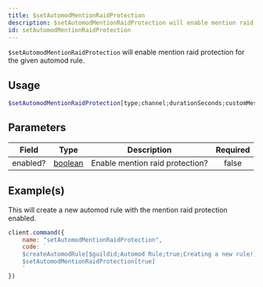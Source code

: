 ```yaml
---
title: $setAutomodMentionRaidProtection
description: $setAutomodMentionRaidProtection will enable mention raid protection for the given automod rule.
id: setAutomodMentionRaidProtection
---
```


`$setAutomodMentionRaidProtection` will enable mention raid protection for the given automod rule.

## Usage

```php
$setAutomodMentionRaidProtection[type;channel;durationSeconds;customMessage?]
```

## Parameters

| Field    | Type                                                                                                | Description                     | Required |
| -------- | --------------------------------------------------------------------------------------------------- | ------------------------------- | :------: |
| enabled? | [boolean](https://developer.mozilla.org/en-US/docs/Web/JavaScript/Reference/Global_Objects/Boolean) | Enable mention raid protection? |  false   |


## Example(s)

This will create a new automod rule with the mention raid protection enabled.

```javascript
client.command({
    name: "setAutomodMentionRaidProtection",
    code: `
    $createAutomodRule[$guildid;Automod Rule;true;Creating a new rule!]
    $setAutomodMentionRaidProtection[true]
    `
})